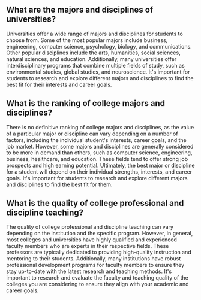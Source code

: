 ## What are the majors and disciplines of universities?
Universities offer a wide range of majors and disciplines for students to choose from. Some of the most popular majors include business, engineering, computer science, psychology, biology, and communications. Other popular disciplines include the arts, humanities, social sciences, natural sciences, and education. Additionally, many universities offer interdisciplinary programs that combine multiple fields of study, such as environmental studies, global studies, and neuroscience. It's important for students to research and explore different majors and disciplines to find the best fit for their interests and career goals.
## What is the ranking of college majors and disciplines?
There is no definitive ranking of college majors and disciplines, as the value of a particular major or discipline can vary depending on a number of factors, including the individual student's interests, career goals, and the job market. However, some majors and disciplines are generally considered to be more in demand than others, such as computer science, engineering, business, healthcare, and education. These fields tend to offer strong job prospects and high earning potential. Ultimately, the best major or discipline for a student will depend on their individual strengths, interests, and career goals. It's important for students to research and explore different majors and disciplines to find the best fit for them.
## What is the quality of college professional and discipline teaching?
The quality of college professional and discipline teaching can vary depending on the institution and the specific program. However, in general, most colleges and universities have highly qualified and experienced faculty members who are experts in their respective fields. These professors are typically dedicated to providing high-quality instruction and mentoring to their students. Additionally, many institutions have robust professional development programs for faculty members to ensure they stay up-to-date with the latest research and teaching methods. It's important to research and evaluate the faculty and teaching quality of the colleges you are considering to ensure they align with your academic and career goals.
